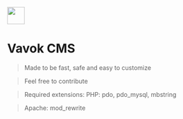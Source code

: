 
<a href="https://vavok.net"><img src="https://www.vavok.net/themes/vavok3/images/logo.png" height="40" alt="" /></a>

# Vavok CMS

> Made to be fast, safe and easy to customize

> Feel free to contribute



> Required extensions:
> PHP: pdo, pdo_mysql, mbstring

> Apache: mod_rewrite
